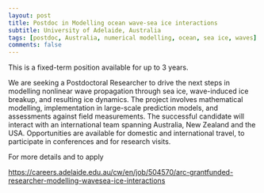 ```yaml
---
layout: post
title: Postdoc in Modelling ocean wave-sea ice interactions
subtitle: University of Adelaide, Australia
tags: [postdoc, Australia, numerical modelling, ocean, sea ice, waves]
comments: false
---
```


This is a fixed-term position available for up to 3 years.

We are seeking a Postdoctoral Researcher to drive the next steps in modelling nonlinear wave propagation through sea ice, wave-induced ice breakup, and resulting ice dynamics. The project involves mathematical modelling, implementation in large-scale prediction models, and assessments against field measurements. The successful candidate will interact with an international team spanning Australia, New Zealand and the USA. Opportunities are available for domestic and international travel, to participate in conferences and for research visits.

For more details and to apply

<https://careers.adelaide.edu.au/cw/en/job/504570/arc-grantfunded-researcher-modelling-wavesea-ice-interactions>
